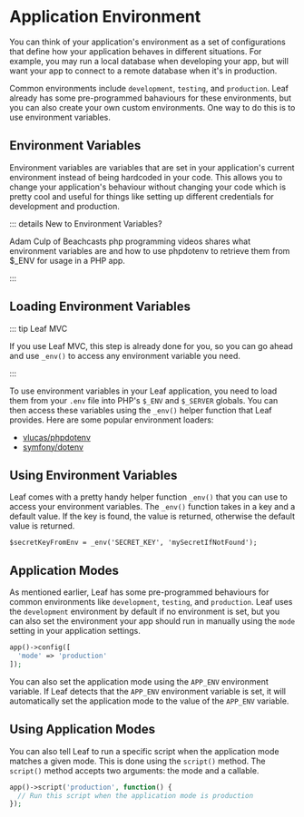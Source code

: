 # Application Environment

<!-- markdownlint-disable no-inline-html -->

<script setup>
import VideoModal from '@theme/components/shared/VideoModal.vue'
</script>

You can think of your application's environment as a set of configurations that define how your application behaves in different situations. For example, you may run a local database when developing your app, but will want your app to connect to a remote database when it's in production.

Common environments include `development`, `testing`, and `production`. Leaf already has some pre-programmed bahaviours for these environments, but you can also create your own custom environments. One way to do this is to use environment variables.

## Environment Variables

Environment variables are variables that are set in your application's current environment instead of being hardcoded in your code. This allows you to change your application's behaviour without changing your code which is pretty cool and useful for things like setting up different credentials for development and production.

::: details New to Environment Variables?

Adam Culp of Beachcasts php programming videos shares what environment variables are and how to use phpdotenv to retrieve them from $_ENV for usage in a PHP app.

<VideoDocs
  title="New to environment variables?"
  subject="Watch this video by Beachcasts"
  description=""
  link="https://www.youtube.com/embed/oTrJfgUF1SI"
/>

:::

## Loading Environment Variables

::: tip Leaf MVC

If you use Leaf MVC, this step is already done for you, so you can go ahead and use `_env()` to access any environment variable you need.

:::

To use environment variables in your Leaf application, you need to load them from your `.env` file into PHP's `$_ENV` and `$_SERVER` globals. You can then access these variables using the `_env()` helper function that Leaf provides. Here are some popular environment loaders:

- [vlucas/phpdotenv](https://github.com/vlucas/phpdotenv)
- [symfony/dotenv](https://github.com/symfony/dotenv)

## Using Environment Variables

Leaf comes with a pretty handy helper function `_env()` that you can use to access your environment variables. The `_env()` function takes in a key and a default value. If the key is found, the value is returned, otherwise the default value is returned.

```php:no-line-numbers
$secretKeyFromEnv = _env('SECRET_KEY', 'mySecretIfNotFound');
```

## Application Modes

As mentioned earlier, Leaf has some pre-programmed behaviours for common environments like `development`, `testing`, and `production`. Leaf uses the `development` environment by default if no environment is set, but you can also set the environment your app should run in manually using the `mode` setting in your application settings.

```php
app()->config([
  'mode' => 'production'
]);
```

You can also set the application mode using the `APP_ENV` environment variable. If Leaf detects that the `APP_ENV` environment variable is set, it will automatically set the application mode to the value of the `APP_ENV` variable.

## Using Application Modes

You can also tell Leaf to run a specific script when the application mode matches a given mode. This is done using the `script()` method. The `script()` method accepts two arguments: the mode and a callable.

```php
app()->script('production', function() {
  // Run this script when the application mode is production
});
```
